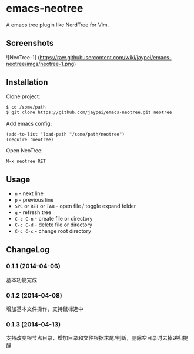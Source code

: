 emacs-neotree
=============

A emacs tree plugin like NerdTree for Vim.


Screenshots
-----------
![NeoTree-1] (https://raw.githubusercontent.com/wiki/jaypei/emacs-neotree/imgs/neotree-1.png)

Installation
------------

Clone project:
```sh
$ cd /some/path
$ git clone https://github.com/jaypei/emacs-neotree.git neotree
```

Add emacs config:

```elisp
(add-to-list 'load-path "/some/path/neotree")
(require 'neotree)
```

Open NeoTree:

```
M-x neotree RET
```

Usage
-----

* `n` - next line
* `p` - previous line
* `SPC` or `RET` or `TAB` - open file / toggle expand folder
* `g` - refresh tree
* `C-c C-n` - create file or directory
* `C-c C-d` - delete file or directory
* `C-c C-c` - change root directory


ChangeLog
---------

### 0.1.1 (2014-04-06)

基本功能完成

### 0.1.2 (2014-04-08)

增加基本文件操作，支持鼠标选中

### 0.1.3 (2014-04-13)

支持改变根节点目录，增加目录和文件根据末尾/判断，删除空目录时去掉递归提醒

